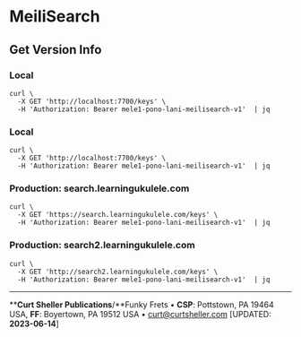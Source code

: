 # MeiliSearch
## Get Version Info

### Local
```
curl \
  -X GET 'http://localhost:7700/keys' \
  -H 'Authorization: Bearer mele1-pono-lani-meilisearch-v1'  | jq
```

### Local
```
curl \
  -X GET 'http://localhost:7700/keys' \
  -H 'Authorization: Bearer mele1-pono-lani-meilisearch-v1'  | jq
```

### Production: search.learningukulele.com
```
curl \
  -X GET 'https://search.learningukulele.com/keys' \
  -H 'Authorization: Bearer mele1-pono-lani-meilisearch-v1'  | jq
```

### Production: search2.learningukulele.com
```
curl \
  -X GET 'http://search2.learningukulele.com/keys' \
  -H 'Authorization: Bearer mele1-pono-lani-meilisearch-v1'  | jq
```



----
****Curt Sheller Publications**/**Funky Frets • **CSP**: Pottstown, PA 19464 USA, **FF**: Boyertown, PA 19512 USA • [curt@curtsheller.com](mailto:curt@curtsheller.com) [UPDATED: **2023-06-14**]
